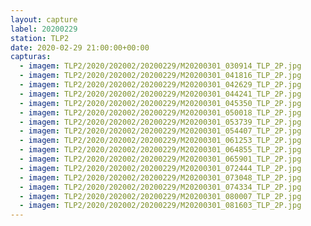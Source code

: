 ```yaml
---
layout: capture
label: 20200229
station: TLP2
date: 2020-02-29 21:00:00+00:00
capturas:
  - imagem: TLP2/2020/202002/20200229/M20200301_030914_TLP_2P.jpg
  - imagem: TLP2/2020/202002/20200229/M20200301_041816_TLP_2P.jpg
  - imagem: TLP2/2020/202002/20200229/M20200301_042629_TLP_2P.jpg
  - imagem: TLP2/2020/202002/20200229/M20200301_044241_TLP_2P.jpg
  - imagem: TLP2/2020/202002/20200229/M20200301_045350_TLP_2P.jpg
  - imagem: TLP2/2020/202002/20200229/M20200301_050018_TLP_2P.jpg
  - imagem: TLP2/2020/202002/20200229/M20200301_053739_TLP_2P.jpg
  - imagem: TLP2/2020/202002/20200229/M20200301_054407_TLP_2P.jpg
  - imagem: TLP2/2020/202002/20200229/M20200301_061253_TLP_2P.jpg
  - imagem: TLP2/2020/202002/20200229/M20200301_064855_TLP_2P.jpg
  - imagem: TLP2/2020/202002/20200229/M20200301_065901_TLP_2P.jpg
  - imagem: TLP2/2020/202002/20200229/M20200301_072444_TLP_2P.jpg
  - imagem: TLP2/2020/202002/20200229/M20200301_073048_TLP_2P.jpg
  - imagem: TLP2/2020/202002/20200229/M20200301_074334_TLP_2P.jpg
  - imagem: TLP2/2020/202002/20200229/M20200301_080007_TLP_2P.jpg
  - imagem: TLP2/2020/202002/20200229/M20200301_081603_TLP_2P.jpg
---
```

